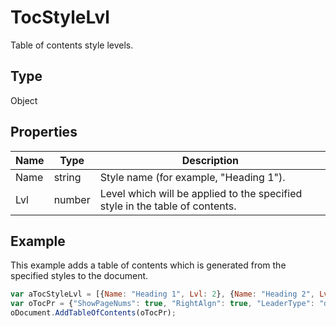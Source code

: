 # TocStyleLvl

Table of contents style levels.

## Type

Object

## Properties

| Name | Type | Description |
| ---- | ---- | ----------- |
| Name | string | Style name (for example, "Heading 1"). |
| Lvl | number | Level which will be applied to the specified style in the table of contents. |



## Example

This example adds a table of contents which is generated from the specified styles to the document.

```javascript
var aTocStyleLvl = [{Name: "Heading 1", Lvl: 2}, {Name: "Heading 2", Lvl: 3}];
var oTocPr = {"ShowPageNums": true, "RightAlgn": true, "LeaderType": "dot", "FormatAsLinks": true, "BuildFrom": {"StylesLvls": aTocStyleLvl}, "TocStyle": "standard"};
oDocument.AddTableOfContents(oTocPr);
```
